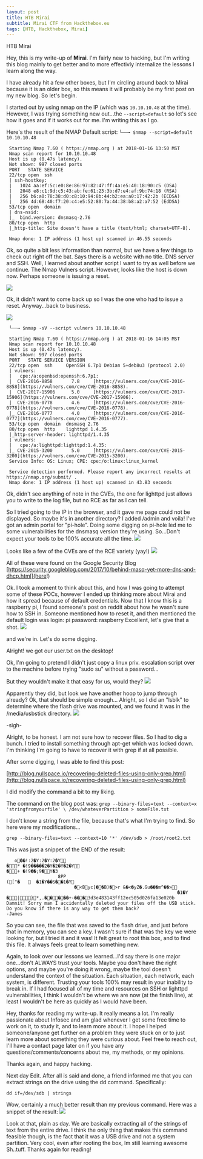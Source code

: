 ```yaml
---
layout: post
title: HTB Mirai
subtitle: Mirai CTF from Hackthebox.eu
tags: [HTB, Hackthebox, Mirai]
---
```


HTB Mirai

Hey, this is my write-up of **Mirai**. 
I'm fairly new to hacking, but I'm writing this blog mainly to get better and to more effectivly internalize the lessons I learn along the way. 

I have already hit a few other boxes, but I'm circling around back to Mirai because it is an older box, so this means it will probably be my first post on my new blog. 
So let's begin. 

I started out by using nmap on the IP (which was `10.10.10.48` at the time). However, I was trying something new out...the `--script=default` so let's see how it goes and if it works out for me. I'm writing this as I go.

Here's the result of the NMAP Default script: 
`└──╼ $nmap --script=default 10.10.10.48`

``` 
 Starting Nmap 7.60 ( https://nmap.org ) at 2018-01-16 13:50 MST
 Nmap scan report for 10.10.10.48
 Host is up (0.47s latency).
 Not shown: 997 closed ports
 PORT   STATE SERVICE
 22/tcp open  ssh
 | ssh-hostkey: 
 |   1024 aa:ef:5c:e0:8e:86:97:82:47:ff:4a:e5:40:18:90:c5 (DSA)
 |   2048 e8:c1:9d:c5:43:ab:fe:61:23:3b:d7:e4:af:9b:74:18 (RSA)
 |   256 b6:a0:78:38:d0:c8:10:94:8b:44:b2:ea:a0:17:42:2b (ECDSA)
 |_  256 4d:68:40:f7:20:c4:e5:52:80:7a:44:38:b8:a2:a7:52 (EdDSA)
 53/tcp open  domain
 | dns-nsid: 
 |_  bind.version: dnsmasq-2.76
 80/tcp open  http
 |_http-title: Site doesn't have a title (text/html; charset=UTF-8).

 Nmap done: 1 IP address (1 host up) scanned in 46.55 seconds
```

Ok, so quite a bit less information than normal, but we have a few things to check out right off the bat. Says there is a website with no title. DNS server and SSH. 
Well, I learned about another script I want to try as well before we continue. The Nmap Vulners script. However, looks like the host is down now. Perhaps someone is issuing a reset.

![](https://github.com/ICMPofDED/ICMPofDED.github.io/blob/master/images/img1.jpg?raw=true)


Ok, it didn't want to come back up so I was the one who had to issue a reset. 
Anyway...back to business. 



![](https://github.com/ICMPofDED/ICMPofDED.github.io/blob/master/images/biz1.jpg?raw=true)


` └──╼ $nmap -sV --script vulners 10.10.10.48`

```
 Starting Nmap 7.60 ( https://nmap.org ) at 2018-01-16 14:05 MST
 Nmap scan report for 10.10.10.48
 Host is up (0.47s latency).
 Not shown: 997 closed ports
 PORT   STATE SERVICE VERSION
 22/tcp open  ssh     OpenSSH 6.7p1 Debian 5+deb8u3 (protocol 2.0)
 | vulners: 
 |   cpe:/a:openbsd:openssh:6.7p1: 
 | 	CVE-2016-8858		7.8		[https://vulners.com/cve/CVE-2016-8858](https://vulners.com/cve/CVE-2016-8858).
 | 	CVE-2017-15906		5.0		[https://vulners.com/cve/CVE-2017-15906](https://vulners.com/cve/CVE-2017-15906).
 | 	CVE-2016-0778		4.6		[https://vulners.com/cve/CVE-2016-0778](https://vulners.com/cve/CVE-2016-0778).
 |_	CVE-2016-0777		4.0		[https://vulners.com/cve/CVE-2016-0777](https://vulners.com/cve/CVE-2016-0777).
 53/tcp open  domain  dnsmasq 2.76
 80/tcp open  http    lighttpd 1.4.35
 |_http-server-header: lighttpd/1.4.35
 | vulners: 
 |   cpe:/a:lighttpd:lighttpd:1.4.35: 
 |_	CVE-2015-3200		5.0		[https://vulners.com/cve/CVE-2015-3200](https://vulners.com/cve/CVE-2015-3200).
 Service Info: OS: Linux; CPE: cpe:/o:linux:linux_kernel

 Service detection performed. Please report any incorrect results at https://nmap.org/submit/ .
 Nmap done: 1 IP address (1 host up) scanned in 43.83 seconds
```
Ok, didn't see anything of note in the CVEs, the one for lighttpd just allows you to write to the log file, but no RCE as far as I can tell. 

So I tried going to the IP in the browser, and it gave me page could not be displayed. So maybe it's in another directory? I added /admin and voila! I've got an admin portal for "pi-hole". 
Doing some digging on pi-hole led me to some vulnerabilities for the dnsmasq version they're using. So...Don't expect your tools to be 100% accurate all the time. 
![](https://github.com/ICMPofDED/ICMPofDED.github.io/blob/master/images/tmyk.jpg?raw=true)


Looks like a few of the CVEs are of the RCE variety (yay!)
![](https://github.com/ICMPofDED/ICMPofDED.github.io/blob/master/images/img2.jpg?raw=true)


All of these were found on the Google Security Blog [https://security.googleblog.com/2017/10/behind-masq-yet-more-dns-and-dhcp.html](here!)

Ok. I took a moment to think about this, and how I was going to attempt some of these POCs, however I ended up thinking more about Mirai and how it spread because of default credentials. Now that I know this is a raspberry pi, I found someone's post on reddit about how he wasn't sure how to SSH in. Someone mentioned how to reset it, and then mentioned the default login was login: pi password: raspberry 
Excellent, let's give that a shot. 
![](https://github.com/ICMPofDED/ICMPofDED.github.io/blob/master/images/img3.jpg?raw=true)


and we're in. Let's do some digging.

Alright! we got our user.txt on the desktop!

Ok, I'm going to pretend I didn't just copy a linux priv. escalation script over to the machine before trying "sudo su" without a password...

But they wouldn't make it that easy for us, would they? 
![](https://github.com/ICMPofDED/ICMPofDED.github.io/blob/master/images/img4.jpg?raw=true)


Apparently they did, but look we have another hoop to jump through already?
Ok, that should be simple enough...
Alright, so I did an "lsblk" to determine where the flash drive was mounted, and we found it was in the /media/usbstick directory.
![](https://github.com/ICMPofDED/ICMPofDED.github.io/blob/master/images/img5.jpg?raw=true)

-sigh- 

Alright, to be honest. I am not sure how to recover files. So I had to dig a bunch. I tried to install something through apt-get which was locked down. I'm thinking I'm going to have to recover it with grep if at all possible. 

After some digging, I was able to find this post: 

[http://blog.nullspace.io/recovering-deleted-files-using-only-grep.html](http://blog.nullspace.io/recovering-deleted-files-using-only-grep.html)

I did modify the command a bit to my liking. 

The command on the blog post was: 
`grep --binary-files=text --context=x 'stringfromyourfile' \ /dev/whateverPartition > someFile.txt`

I don't know a string from the file, because that's what I'm trying to find. So here were my modifications...

`grep --binary-files=text --context=10 '*' /dev/sdb > /root/root2.txt`

This was just a snippet of the END of the result: 

```�
   o��!:2�Y:2�Y:2�Y
�* �!9�����2�Y�2�Y�2�Y
�+ �!9��;9�Y�3
                   8PP
(["�	  �1�Y��S��1�Y
                         �<Byc[��B)�>r &�<�yZ�.Gu���m^��>
                                                               �1�Y
�|}*,.�����+-���3d3e483143ff12ec505d026fa13e020b
Damnit! Sorry man I accidentally deleted your files off the USB stick.
Do you know if there is any way to get them back?
-James
```
So you can see, the file that was saved to the flash drive, and just before that in memory, you can see a key. I wasn't sure if that was the key we were looking for, but I tried it and it was!
It felt great to root this box, and to find this file. It always feels great to learn something new.

Again, to look over our lessons we learned...I'd say there is one major one...don't ALWAYS trust your tools. Maybe you don't have the right options, and maybe you're doing it wrong, maybe the tool doesn't understand the context of the situation. Each situation, each network, each system, is different. Trusting your tools 100% may result in your inability to break in. If I had focused all of my time and resources on SSH or lighttpd vulnerabilities, I think I wouldn't be where we are now (at the finish line), at least I wouldn't be here as quickly as I would have been. 

Hey, thanks for reading my write-up. It really means a lot. I'm really passionate about Infosec and am glad whenever I get some free time to work on it, to study it, and to learn more about it. I hope I helped someone/anyone get further on a problem they were stuck on or to just learn more about something they were curious about. Feel free to reach out, I'll have a contact page later on if you have any questions/comments/concerns about me, my methods, or my opinions. 

 Thanks again, and happy hacking.


Next day Edit. After all is said and done, a friend informed me that you can extract strings on the drive using the dd command. Specifically:

```dd if=/dev/sdb | strings```

Wow, certainly a much better result than my previous command. 
Here was a snippet of the result:
![](https://github.com/ICMPofDED/ICMPofDED.github.io/blob/master/images/img6.jpg?raw=true)


Look at that, plain as day. We are basically extracting all of the strings of text from the entire drive. I think the only thing that makes this command feasible though, is the fact that it was a USB drive and not a system partition. Very cool, even after rooting the box, Im still learning awesome Sh..tuff. Thanks again for reading!
